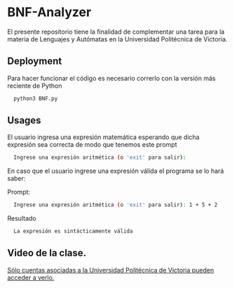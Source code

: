 # BNF-Analyzer
El presente repositorio tiene la finalidad de complementar una tarea para la materia de Lenguajes y Autómatas en la Universidad Politécnica de Victoria.

## Deployment
Para hacer funcionar el código es necesario correrlo con la versión más reciente de Python

```bash
  python3 BNF.py
```

## Usages
El usuario ingresa una expresión matemática esperando que dicha expresión sea correcta de modo que tenemos este prompt

```bash
  Ingrese una expresión aritmética (o 'exit' para salir):
```

En caso que el usuario ingrese una expresión válida el programa se lo hará saber:

Prompt:
```bash
  Ingrese una expresión aritmética (o 'exit' para salir): 1 + 5 + 2
```

Resultado
```bash
  La expresión es sintácticamente válida
```
## Video de la clase.
[Sólo cuentas asociadas a la Universidad Politécnica de Victoria pueden acceder a verlo.](https://drive.google.com/file/d/1g2btrIu4o2lwDIuPL_TvaMijYbJvc09i/view?usp=sharing) 

